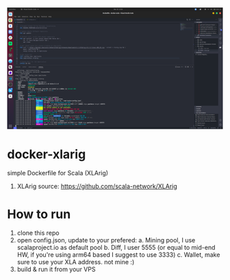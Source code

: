 ![Screenshot](yay-its-works.png)

# docker-xlarig
simple Dockerfile for Scala (XLArig)
1. XLArig source: https://github.com/scala-network/XLArig

# How to run
1. clone this repo
2. open config.json, update to  your prefered:
a. Mining pool, I use scalaproject.io as default pool
b. Diff, I user 5555 (or equal to mid-end HW, if you're using arm64 based I suggest to use 3333)
c. Wallet, make sure to use your XLA address. not mine :)
3. build & run it from your VPS
